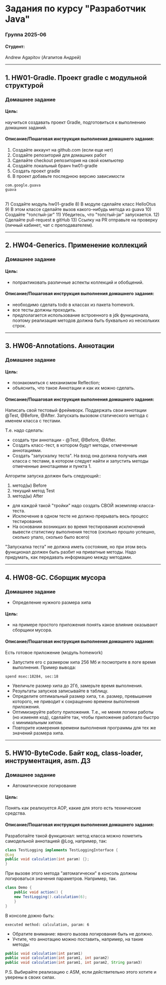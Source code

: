 #  Задания по курсу "Разработчик Java"


### Группа 2025-06

#### Студент:<br>
Andrew Agapitov (Агапитов Андрей)


---


## 1. HW01-Gradle. Проект gradle с модульной структурой 
### Домашнее задание
#### Цель:
научиться создавать проект Gradle, подготовиться к выполнению домашних заданий.

#### Описание/Пошаговая инструкция выполнения домашнего задания:
1) Создайте аккаунт на github.com (если еще нет)
2) Создайте репозиторий для домашних работ
3) Сделайте checkout репозитория на свой компьютер
4) Создайте локальный бранч hw01-gradle
5) Создать проект gradle
6) В проект добавьте последнюю версию зависимости
```
com.google.guava
guava
```
<br>
7) Создайте модуль hw01-gradle
8) В модуле сделайте класс HelloOtus
9) В этом классе сделайте вызов какого-нибудь метода из guava
10) Создайте "толстый-jar"
11) Убедитесь, что "толстый-jar" запускается.
12) Сделайте pull-request в gitHub
13) Ссылку на PR отправьте на проверку (личный кабинет, чат с преподавателем).

---

## 2. HW04-Generics. Применение коллекций
### Домашнее задание
#### Цель:

* попрактиковать различные аспекты коллекций и обобщений.


#### Описание/Пошаговая инструкция выполнения домашнего задания:

- необходимо сделать todo в классах из пакета homework.
- все тесты должны проходить.
- предполагается использование встроенного в jdk функционала, поэтому реализация методов должна быть буквально из нескольких строк.

---

## 3. HW06-Annotations. Аннотации
### Домашнее задание
#### Цель:
* познакомиться с механизмом Reflection;
* объяснить, что такое Аннотации и как их можно сделать.

#### Описание/Пошаговая инструкция выполнения домашнего задания:

Написать свой тестовый фреймворк.
Поддержать свои аннотации @Test, @Before, @After.
Запускать вызовом статического метода с именем класса с тестами.

Т.е. надо сделать:

* создать три аннотации - @Test, @Before, @After.
* Создать класс-тест, в котором будут методы, отмеченные аннотациями.
* Создать "запускалку теста". На вход она должна получать имя класса с тестами, в котором следует найти и запустить методы отмеченные аннотациями и пункта 1.

Алгоритм запуска должен быть следующий::
1) метод(ы) Before
2) текущий метод Test
3) метод(ы) After

* для каждой такой "тройки" надо создать СВОЙ экземпляр класса-теста.
* Исключение в одном тесте не должно прерывать весь процесс тестирования.
* На основании возникших во время тестирования исключений вывести статистику выполнения тестов (сколько прошло успешно, сколько упало, сколько было всего)

"Запускалка теста" не должна иметь состояние, но при этом весь функционал должен быть разбит на приватные методы.
Надо придумать, как передавать информацию между методами.

---

## 4. HW08-GC. Сборщик мусора
### Домашнее задание
* Определение нужного размера хипа

#### Цель:
* на примере простого приложения понять какое влияние оказывают сборщики мусора.

#### Описание/Пошаговая инструкция выполнения домашнего задания:

Есть готовое приложение (модуль homework)
* Запустите его с размером хипа 256 Мб и посмотрите в логе время выполнения.
Пример вывода: 
```
spend msec:18284, sec:18
```

* Увеличьте размер хипа до 2Гб, замерьте время выполнения.
* Результаты запусков записывайте в таблицу.
* Определите оптимальный размер хипа, т.е. размер, превышение которого, не приводит к сокращению времени выполнения приложения.
* Оптимизируйте работу приложения. Т.е., не меняя логики работы (но изменяя код), сделайте так, чтобы приложение работало быстро с минимальным хипом.
* Повторите измерения времени выполнения программы для тех же значений размера хипа.


---

## 5. HW10-ByteCode. Байт код, class-loader, инструментация, asm. ДЗ
### Домашнее задание
* Автоматическое логирование

#### Цель:
Понять как реализуется AOP, какие для этого есть технические средства.

#### Описание/Пошаговая инструкция выполнения домашнего задания:
Разработайте такой функционал:
метод класса можно пометить самодельной аннотацией @Log, например, так:

```java
class TestLogging implements TestLoggingInterface {
@Log
public void calculation(int param) {};
}
```

При вызове этого метода "автомагически" в консоль должны логироваться значения параметров.
Например, так.

```java
class Demo {
    public void action() {
    new TestLogging().calculation(6);
    }
}
```

В консоле дожно быть:
```
executed method: calculation, param: 6
```

* Обратите внимание: явного вызова логирования быть не должно.
* Учтите, что аннотацию можно поставить, например, на такие методы:

```java
public void calculation(int param1)
public void calculation(int param1, int param2)
public void calculation(int param1, int param2, String param3)
```

P.S.
Выбирайте реализацию с ASM, если действительно этого хотите и уверены в своих силах.
